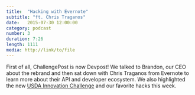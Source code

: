 ```yaml
---
title:  "Hacking with Evernote"
subtitle: "ft. Chris Traganos"
date:   2015-07-30 12:00:00
category: podcast
number: 3
duration: 7:26
length: 1111
media: http://link/to/file
---
```


First of all, ChallengePost is now Devpost! We talked to Brandon, our CEO about the rebrand and then sat down with Chris Traganos from Evernote to learn more about their API and developer ecosystem. We also highlighted the new <a href="http://usdaapps.devpost.com">USDA Innovation Challenge</a> and our favorite hacks this week.
